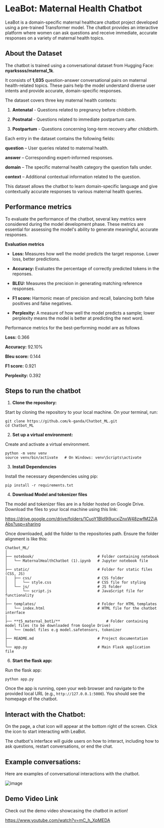 # LeaBot: Maternal Health Chatbot

LeaBot is a domain-specific maternal healthcare chatbot project developed using a pre-trained Transformer model. The chatbot provides an interactive platform where women can ask questions and receive immediate, accurate responses on a variety of maternal health topics. 

## About the Dataset

The chatbot is trained using a conversational dataset from Hugging Face:
**nyarkssss/maternal_1k**.

It consists of **1,035** question-answer conversational pairs on maternal health-related topics. These pairs help the model understand diverse user intents and provide accurate, domain-specific responses.

The dataset covers three key maternal health contexts:

1. **Antenatal** -  Questions related to pregnancy before childbirth.

2. **Postnatal** -  Questions related to immediate postpartum care.

3. **Postpartum** - Questions concerning long-term recovery after childbirth.

Each entry in the dataset contains the following fields:

**question** – User queries related to maternal health.

**answer** – Corresponding expert-informed responses.

**domain** – The specific maternal health category the question falls under.

**context** – Additional contextual information related to the question.

This dataset allows the chatbot to learn domain-specific language and give contextually accurate responses to various maternal health queries.

## Performance metrics

To evaluate the performance of the chatbot, several key metrics were considered during the model development phase. These metrics are essential for assessing the model's ability to generate meaningful, accurate responses.

**Evaluation metrics**

- **Loss:** Measures how well the model predicts the target response. Lower loss, better predictions.

- **Accuracy:** Evaluates the percentage of correctly predicted tokens in the reponses.

- **BLEU:** Measures the precision in generating matching reference responses.

- **F1 score:** Harmonic mean of precision and recall, balancing both false positives and false negatives.

- **Perplexity:** A measure of how well the model predicts a sample; lower perplexity means the model is better at predicting the next word.

Performance metrics for the best-performing model are as follows

**Loss:** 0.366

**Accuracy:** 92.10%

**Bleu score:** 0.144

**F1 score:** 0.921

**Perplexity:** 0.392 

## Steps to run the chatbot

1. **Clone the repository:**

Start by cloning the repository to your local machine.
On your terminal, run:

```
git clone https://github.com/k-ganda/Chatbot_ML.git
cd Chatbot_ML
```

2. **Set up a virtual environment:**

Create and activate a virtual environment.

```
python -m venv venv
source venv/bin/activate   # On Windows: venv\Scripts\activate
```

3. **Install Dependencies**

Install the necessary dependencies using pip:

`pip install -r requirements.txt`

4. **Download Model and tokenizer files**

The model and tokenizer files are in a folder hosted on Google Drive. Download the files to your local machine using this link: 

https://drive.google.com/drive/folders/1CuoY1BId9i9ucxiZnxW48zwfM2ZjAAbs?usp=sharing

Once downloaded, add the folder to the repositories path. Ensure the folder alignment is like this:

```
Chatbot_ML/
│
├── notebook/                             # Folder containing notebook
│   └── MaternalHealthChatbot (1).ipynb   # Jupyter notebook file
│
├── static/                               # Folder for static files (CSS, JS)
│   ├── css/                              # CSS folder
│   │   └── style.css                     # CSS file for styling
│   └── js/                               # JS folder
│       └── script.js                     # JavaScript file for functionality
│
├── templates/                            # Folder for HTML templates
│   └── index.html                        # HTML file for the chatbot interface
│
├── **t5_maternal_bot1/**                     # Folder containing model files (to be downloaded from Google Drive)
│   └── (model files e.g model.safetensors, tokenizer
│
├── README.md                             # Project documentation
│
└── app.py                                # Main Flask application file
```


6. **Start the flask app:**

Run the flask app: 

`python app.py`

Once the app is running, open your web browser and navigate to the provided local URL (e.g., `http://127.0.0.1:5000`). You should see the homepage of the chatbot.


## Interact with the Chatbot:

On the page, a chat icon will appear at the bottom right of the screen. Click the icon to start interacting with LeaBot. 

The chatbot's interface will guide users on how to interact, including how to ask questions, restart conversations, or end the chat.

## Example conversations:

Here are examples of conversational interactions with the chatbot.

![image](https://github.com/user-attachments/assets/fe8e611c-bec0-49aa-8296-0f1e9bfdd132)


## Demo Video Link

Check out the demo video showcasing the chatbot in action!

https://www.youtube.com/watch?v=mC_h_XpMEDA 





